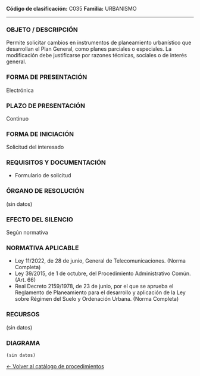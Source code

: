 
**Código de clasificación:** C035
**Familia:** URBANISMO

---

### OBJETO / DESCRIPCIÓN

Permite solicitar cambios en instrumentos de planeamiento urbanístico que desarrollan el Plan General, como planes parciales o especiales. La modificación debe justificarse por razones técnicas, sociales o de interés general.

### FORMA DE PRESENTACIÓN

Electrónica

### PLAZO DE PRESENTACIÓN

Continuo

### FORMA DE INICIACIÓN

Solicitud del interesado

### REQUISITOS Y DOCUMENTACIÓN

- Formulario de solicitud

### ÓRGANO DE RESOLUCIÓN

(sin datos)

### EFECTO DEL SILENCIO

Según normativa

### NORMATIVA APLICABLE

- Ley 11/2022, de 28 de junio, General de Telecomunicaciones. (Norma Completa)
- Ley 39/2015, de 1 de octubre, del Procedimiento Administrativo Común. (Art. 66)
- Real Decreto 2159/1978, de 23 de junio, por el que se aprueba el Reglamento de Planeamiento para el desarrollo y aplicación de la Ley sobre Régimen del Suelo y Ordenación Urbana. (Norma Completa)

### RECURSOS

(sin datos)

### DIAGRAMA

```mermaid
(sin datos)
```

[← Volver al catálogo de procedimientos](../buscador.md)